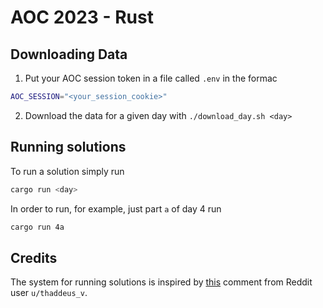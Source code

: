 # AOC 2023 - Rust

## Downloading Data

1. Put your AOC session token in a file called `.env` in the formac
```bash
AOC_SESSION="<your_session_cookie>"
```
2. Download the data for a given day with `./download_day.sh <day>`

## Running solutions

To run a solution simply run
```bash
cargo run <day>
```
In order to run, for example, just part `a` of day 4 run
```bash
cargo run 4a
```


## Credits

The system for running solutions is inspired by [this](https://www.reddit.com/r/adventofcode/comments/e5sa2d/comment/f9ltko3/?utm_source=share&utm_medium=web3x&utm_name=web3xcss&utm_term=1&utm_content=share_button) comment from Reddit user `u/thaddeus_v`.
